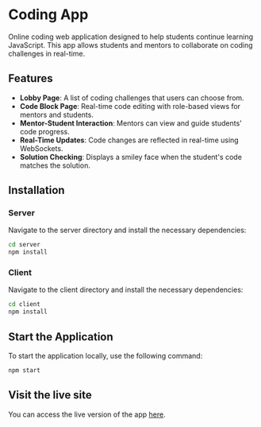 # Coding App

Online coding web application designed to help students continue learning JavaScript. 
This app allows students and mentors to collaborate on coding challenges in real-time.

## Features

- **Lobby Page**: A list of coding challenges that users can choose from.
- **Code Block Page**: Real-time code editing with role-based views for mentors and students.
- **Mentor-Student Interaction**: Mentors can view and guide students' code progress.
- **Real-Time Updates**: Code changes are reflected in real-time using WebSockets.
- **Solution Checking**: Displays a smiley face when the student's code matches the solution.

## Installation

### Server

Navigate to the server directory and install the necessary dependencies:

```sh
cd server
npm install
```

### Client

Navigate to the client directory and install the necessary dependencies:

```sh
cd client
npm install
```

## Start the Application

To start the application locally, use the following command:

```sh
npm start
```

## Visit the live site
You can access the live version of the app [here](https://coding-app.netlify.app/).

